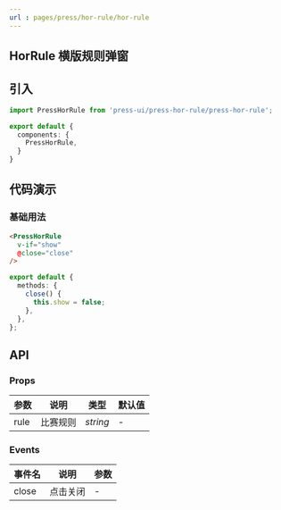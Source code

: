 ```yaml
---
url : pages/press/hor-rule/hor-rule
---
```


## HorRule 横版规则弹窗


## 引入

```ts
import PressHorRule from 'press-ui/press-hor-rule/press-hor-rule';

export default {
  components: {
    PressHorRule,
  }
}
```

## 代码演示

### 基础用法

```html
<PressHorRule
  v-if="show"
  @close="close"
/>
```

```ts
export default {
  methods: {
    close() {
      this.show = false;
    },
  },
};
```


## API

### Props

| 参数 | 说明     | 类型     | 默认值 |
| ---- | -------- | -------- | ------ |
| rule | 比赛规则 | _string_ | -      |

### Events

| 事件名 | 说明     | 参数 |
| ------ | -------- | ---- |
| close  | 点击关闭 | -    |

